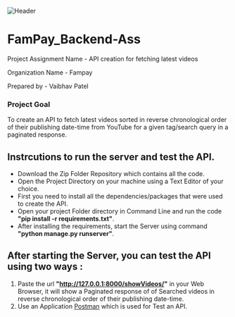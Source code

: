 ![Header](https://user-images.githubusercontent.com/72696677/146715701-51533be6-5767-4783-94b1-6b8be50dc9be.png)


# FamPay_Backend-Ass

Project Assignment Name - API creation for fetching latest videos

Organization Name - Fampay

Prepared by - Vaibhav Patel

### Project Goal

To create an API to fetch latest videos sorted in reverse chronological order of their publishing date-time from YouTube for a given tag/search query in a paginated response.


## Instrcutions to run the server and test the API.

+ Download the Zip Folder Repository which contains all the code.
+ Open the Project Directory on your machine using a Text Editor of your choice.
+ First you need to install all the dependencies/packages that were used to create the API.
+ Open your project Folder directory in Command Line and run the code **"pip install -r requirements.txt"**.
+ After installing the requirements, start the Server using command **"python manage.py runserver"**.

## After starting the Server, you can test the API using two ways : 

1) Paste the url **"http://127.0.0.1:8000/showVideos/"** in your Web Browser, it will show a Paginated response of of Searched videos in reverse chronological order of their publishing date-time.
2) Use an Application [Postman](https://www.postman.com/) which is used for Test an API.

